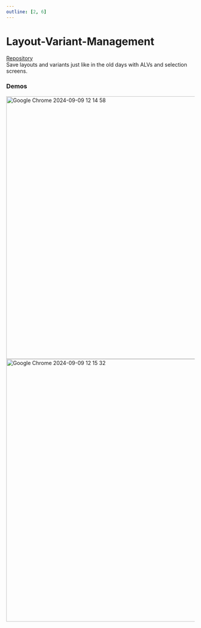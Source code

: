 ```yaml
---
outline: [2, 6]
---
```

# Layout-Variant-Management
<i class="fa-brands fa-github"></i> [Repository](https://github.com/abap2UI5-addons/layout-variant-management)<br>
Save layouts and variants just like in the old days with ALVs and selection screens.
### Demos

<img width="700" alt="Google Chrome 2024-09-09 12 14 58" src="https://github.com/user-attachments/assets/5e5f9291-3817-4a66-a886-cd0ac0c6e175"><br>
<img width="700" alt="Google Chrome 2024-09-09 12 15 32" src="https://github.com/user-attachments/assets/d7f39663-d864-4737-89e4-8e925e54bc2d">

